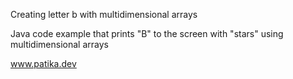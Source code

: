 Creating letter b with multidimensional arrays

Java code example that prints "B" to the screen with "stars" using multidimensional arrays

www.patika.dev
